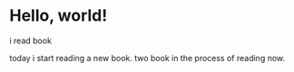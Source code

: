 # Hello, world!

i read book

today i start reading a new book. two book in the process of reading now.
